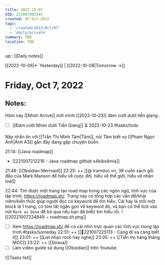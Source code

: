 ```yaml
---
title: 2022-10-07
UID: 221007003345
created: 07-Oct-2022
tags:
  - 'created/2022/Oct/07'
  - 'daily/private'
summary: TBD
location: TBD
---
```

up:: [[Daily notes]]

[[2022-10-06|<- Yesterday]] | [[2022-10-08|Tomorrow ->]]
# Friday, Oct 7, 2022

## Notes:

Hôm nay [[Nhơn Arrive]] mời mình [[2022-10-23]] đám cưới dưới tiền giang .
- [ ] [[Đám cưới Nhơn dưới Tiền Giang]] ⏳ 2022-10-23 #tasks/todo 

Nãy nhắn tin với [[Trần Thị Minh Tâm|Tâm]], nói Tâm biết vụ [[Phạm Ngọc Ánh|Ánh A3]] gần đây đang gặp chuyện buồn.

21:14: [[Java roadmap]]
- [[221007212216 - Java roadmap github s4kibs4mia]]

21:48: [[Obsidian Mermaid]]
22:25: ++ [[@ tramdoc.vn, 39 cuốn sách gối đầu của Mark Manson để hiểu về cuộc đời, hiểu về thế giới, hiểu về nhân loại]]

22:44: Tìm được một trang tạo road map trong các ngôn ngữ, lĩnh vực của lập trình. https://roadmap.sh/. Trang này có tổng hợp các vấn đề/khái niệm/kiến thức giúp người đọc có keyword để tìm hiểu. Cái hay là mỗi một block là 1 trang, có tóm tắt ngắn gọn về keyword đó, và bạn có thể tick vào nút `Mark as Done` để bỏ qua nếu bạn đã biết/ tìm hiểu rồi.
![[20221007224849 ~ roadmap.sh.png]]
- [ ] Xem https://roadmap.sh/ để có cái nhìn trực quan các lĩnh vực trong lập trình #tasks/someday 
22:51: ++ [[💬221007225113 - Càng đi xa càng biết ít]]
23:01: ++ [[List nhạc rock hay nghe]]
23:05: ++ [[Tiền trọ hàng tháng MOC]]
23:22: ++ [[Strava]]
- [ ] Làm video guide sử dụng [[Obsidian]] trên Youtube

![[Tasks list]]
